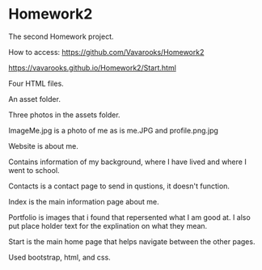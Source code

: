 # Homework2

The second Homework project.

How to access: 
https://github.com/Vavarooks/Homework2

https://vavarooks.github.io/Homework2/Start.html

Four HTML files.

An asset folder.

Three photos in the assets folder.

ImageMe.jpg is a photo of me as is me.JPG and profile.png.jpg

Website is about me.

Contains information of my background, where I have lived and where I went to school.

Contacts is a contact page to send in qustions, it doesn't function.

Index is the main information page about me.

Portfolio is images that i found that repersented what I am good at. I also put place holder text for the explination on what they mean.

Start is the main home page that helps navigate between the other pages.

Used bootstrap, html, and css.
